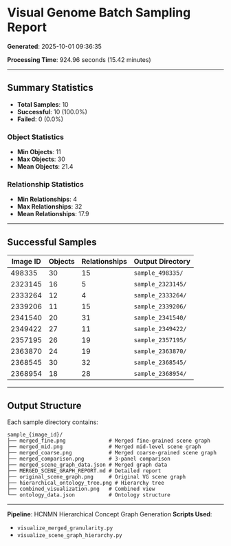 # Visual Genome Batch Sampling Report

**Generated**: 2025-10-01 09:36:35

**Processing Time**: 924.96 seconds (15.42 minutes)

---

## Summary Statistics

- **Total Samples**: 10
- **Successful**: 10 (100.0%)
- **Failed**: 0 (0.0%)

### Object Statistics
- **Min Objects**: 11
- **Max Objects**: 30
- **Mean Objects**: 21.4

### Relationship Statistics
- **Min Relationships**: 4
- **Max Relationships**: 32
- **Mean Relationships**: 17.9

---

## Successful Samples

| Image ID | Objects | Relationships | Output Directory |
|----------|---------|---------------|------------------|
| 498335 | 30 | 15 | `sample_498335/` |
| 2323145 | 16 | 5 | `sample_2323145/` |
| 2333264 | 12 | 4 | `sample_2333264/` |
| 2339206 | 11 | 15 | `sample_2339206/` |
| 2341540 | 20 | 31 | `sample_2341540/` |
| 2349422 | 27 | 11 | `sample_2349422/` |
| 2357195 | 26 | 19 | `sample_2357195/` |
| 2363870 | 24 | 19 | `sample_2363870/` |
| 2368545 | 30 | 32 | `sample_2368545/` |
| 2368954 | 18 | 28 | `sample_2368954/` |

---

## Output Structure

Each sample directory contains:

```
sample_{image_id}/
├── merged_fine.png              # Merged fine-grained scene graph
├── merged_mid.png               # Merged mid-level scene graph
├── merged_coarse.png            # Merged coarse-grained scene graph
├── merged_comparison.png        # 3-panel comparison
├── merged_scene_graph_data.json # Merged graph data
├── MERGED_SCENE_GRAPH_REPORT.md # Detailed report
├── original_scene_graph.png     # Original VG scene graph
├── hierarchical_ontology_tree.png # Hierarchy tree
├── combined_visualization.png   # Combined view
└── ontology_data.json           # Ontology structure
```

---

**Pipeline**: HCNMN Hierarchical Concept Graph Generation
**Scripts Used**:
- `visualize_merged_granularity.py`
- `visualize_scene_graph_hierarchy.py`
